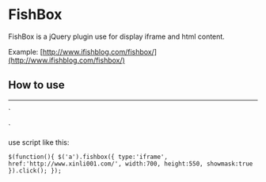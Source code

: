 # FishBox #
FishBox is a jQuery plugin use for display iframe and html content.

Example: [http://www.ifishblog.com/fishbox/](http://www.ifishblog.com/fishbox/)

## How to use ##

----------
`<head>
	<script type="text/javascript" src="http://ajax.googleapis.com/ajax/libs/jquery/1.8/jquery.min.js"></script>
    <link rel="stylesheet" href="/fishbox/jquery.fishbox.css" type="text/css" media="screen" />
    <script type="text/javascript" src="/fishbox/jquery.fish.js"></script>
</head>
`

use script like this:

`
$(function(){
	$('a').fishbox({
		type:'iframe',
		href:'http://www.xinli001.com/',
		width:700,
		height:550,
		showmask:true
	}).click();
});
`
